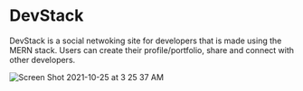 # DevStack

DevStack is a social netwoking site for developers that is made using the MERN stack. Users can create their profile/portfolio, share and connect with other developers.

![Screen Shot 2021-10-25 at 3 25 37 AM](https://user-images.githubusercontent.com/67548363/138609601-49cf6c54-69fa-4e95-9a37-6c5ae0e8f714.jpeg)
